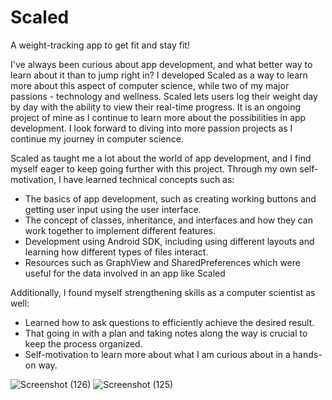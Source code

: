 # Scaled
A weight-tracking app to get fit and stay fit!

I've always been curious about app development, and what better way to learn about it than to jump right in?
I developed Scaled as a way to learn more about this aspect of computer science, while two of my major passions - technology and wellness.
Scaled lets users log their weight day by day with the ability to view their real-time progress.
It is an ongoing project of mine as I continue to learn more about the possibilities in app development.
I look forward to diving into more passion projects as I continue my journey in computer science.

Scaled as taught me a lot about the world of app development, and I find myself eager to keep going further with this project.
Through my own self-motivation, I have learned technical concepts such as:
  - The basics of app development, such as creating working buttons and getting user input using the user interface.
  - The concept of classes, inheritance, and interfaces and how they can work together to implement different features.
  - Development using Android SDK, including using different layouts and learning how different types of files interact.
  - Resources such as GraphView and SharedPreferences which were useful for the data involved in an app like Scaled
  
Additionally, I found myself strengthening skills as a computer scientist as well:
  - Learned how to ask questions to efficiently achieve the desired result.
  - That going in with a plan and taking notes along the way is crucial to keep the process organized.
  - Self-motivation to learn more about what I am curious about in a hands-on way.
 
![Screenshot (126)](https://user-images.githubusercontent.com/88724148/147961040-4b43e3d6-f446-4535-bd1f-d844a3e66992.png)
![Screenshot (125)](https://user-images.githubusercontent.com/88724148/147961055-b21ccd96-c25b-4bd7-ac91-9c8273dc9e32.png)
